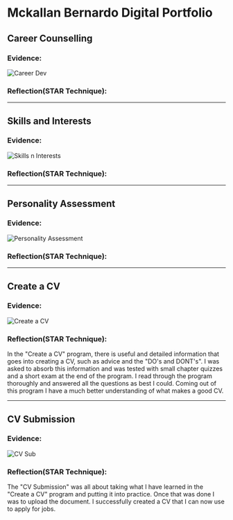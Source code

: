 # Mckallan Bernardo Digital Portfolio
## Career Counselling
### Evidence:
![Career Dev](https://github.com/user-attachments/assets/236c87a0-4a70-466d-85aa-05644b437a43)
### Reflection(STAR Technique): 
***
## Skills and Interests
### Evidence:
![Skills n Interests](https://github.com/user-attachments/assets/c774020a-5194-4069-92d3-74fe69303398)
### Reflection(STAR Technique): 
***
## Personality Assessment
### Evidence:
![Personality Assessment](https://github.com/user-attachments/assets/969e5f92-7447-45f9-b5c4-08ed448b6711)
### Reflection(STAR Technique):
***
## Create a CV
### Evidence:
![Create a CV](https://github.com/user-attachments/assets/3fa72947-07c6-4585-8c6c-fa9e4b1c3d3a)
### Reflection(STAR Technique):
In the "Create a CV" program, there is useful and detailed information that goes into creating a CV, such as advice and the "DO's and DONT's". I was asked to absorb this information and was tested with small chapter quizzes and a short exam at the end of the program. I read through the program thoroughly and answered all the questions as best I could. Coming out of this program I have a much better understanding of what makes a good CV.
***
## CV Submission
### Evidence:
![CV Sub](https://github.com/user-attachments/assets/d62cf74d-3567-4b22-a783-82c908883d27)
### Reflection(STAR Technique):
The "CV Submission" was all about taking what I have learned in the "Create a CV" program and putting it into practice. Once that was done I was to upload the document. I successfully created a CV that I can now use to apply for jobs.

